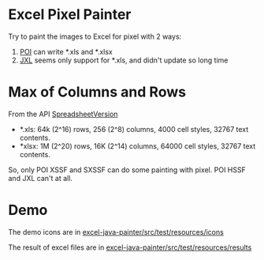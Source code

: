 # Excel Pixel Painter

Try to paint the images to Excel for pixel  with 2 ways:
1. [POI](http://poi.apache.org/) can write *.xls and *.xlsx
2. [JXL](http://jexcelapi.sourceforge.net/) seems only support for *.xls, and didn't update so long time


# Max of Columns and Rows
From the API [SpreadsheetVersion](https://svn.apache.org/repos/asf/poi/trunk/src/java/org/apache/poi/ss/SpreadsheetVersion.java)

- *.xls:  64k (2^16) rows, 256 (2^8) columns, 4000 cell styles, 32767 text contents.
- *xlsx: 1M (2^20) rows, 16K (2^14) columns, 64000 cell styles, 32767 text contents.

So, only POI XSSF and SXSSF can do some painting with pixel. POI HSSF and JXL can't at all.

# Demo

The demo icons are in [excel-java-painter/src/test/resources/icons](https://github.com/kemixkoo/excel-painter/tree/master/excel-java-painter/src/test/resources/icons)

The result of excel files are in [excel-java-painter/src/test/resources/results](https://github.com/kemixkoo/excel-painter/tree/master/excel-java-painter/src/test/resources/results)
